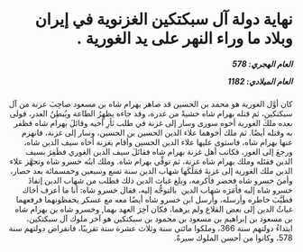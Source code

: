 <h1 dir="rtl">نهاية دولة آل سبكتكين الغزنوية في إيران وبلاد ما وراء النهر على يد الغورية
  .</h1>

<h5 dir="rtl">العام الهجري:  578

العام الميلادي: 1182

</h5>

<p dir="rtl">كان أوَّل الغورية هو محمد بن الحسين قد صاهر بهرام شاه بن مسعود صاحِبَ عزنة من آل سبكتكين، ثم قتله بهرام شاه خشيةً من غدره، وقد جاءه يظهِرُ الطاعة ويُبطِنُ الغدر، فولى بعده ملكَ الغورية أخوه سورى وسار إلى غزنة في طلب ثأرِ أخيه وقاتَلَ بهرام شاه فظفر به وقتله أيضًا. ثم ملك أخوهما علاء الدين الحسين بن الحسين، وسار إلى غزنة، فانهزم عنها بهرام شاه، فاستوى عليها علاء الدين الحسين وأقام بغزنة أخاه سيف الدين شاه، ورجعَ إلى الغور، فكاتب أهل غزنة بهرام شاه فقاتَلَ سيف الدين الغوري فظَفِرَ بسيف الدين فقتَله وملك بهرام شاه غزنة، ثم توفِّي بهرام شاه. وملك ابنُه خسرو شاه وتجهَّز علاء الدين ملك الغورية إلى غزنةَ فمَلَكَها شهاب الدين سنة تسع وسبعين وخمسمائة بعد حصار، وأمنَ خسرو شاه فحضر فأكرمه، وبلغ غياث الدين ذلك فطلب من شهاب الدين إنفاذَ خسرو شاه إليه فأمَرَه شهاب الدين  بالتوجُّه إليه، فقال خسرو شاه: أنا ما أعرف أخاك فطَيَّبَ خاطره وأرسله، وأرسل ابن خسرو شاه أيضًا معه مع عسكر يحفظونهما فرفعهما غياثُ الدين إلى بعض القلاع ولم يرهما، فكان آخِرَ العهد بهما, وخسرو شاه بن بهرام شاه بن مسعود بن إبراهيم بن مسعود بن محمود بن سبكتكين هو آخر ملوك آل سبكتكين، ابتداءُ دولتهم سنة 366، وملكوا مائتي سنة وثلاث عشرة سنة تقريبًا، فانقراض دولتهم سنة 578، وكانوا من أحسن الملوك سيرةً.</p></br>
